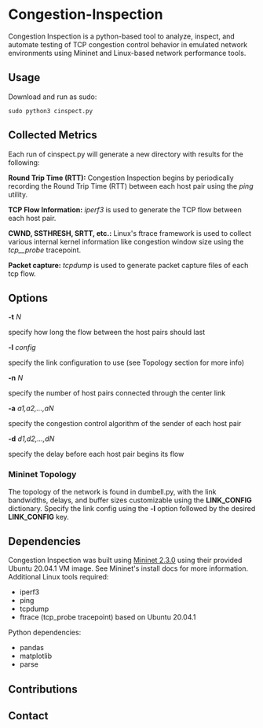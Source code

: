 # Congestion-Inspection
Congestion Inspection is a python-based tool to analyze, inspect, and automate testing of TCP congestion control behavior in emulated network environments using Mininet and Linux-based network performance tools.

## Usage
Download and run as sudo:
```
sudo python3 cinspect.py
```

## Collected Metrics
Each run of cinspect.py will generate a new directory with results for the following: 

**Round Trip Time (RTT):** Congestion Inspection begins by periodically recording the Round Trip Time (RTT) between each host pair using the _ping_ utility.

**TCP Flow Information:** _iperf3_ is used to generate the TCP flow between each host pair. 

**CWND, SSTHRESH, SRTT, etc.:** Linux's ftrace framework is used to collect various internal kernel information like congestion window size using the _tcp__probe_ tracepoint.

**Packet capture:** _tcpdump_ is used to generate packet capture files of each tcp flow.

## Options
**-t** _N_

  specify how long the flow between the host pairs should last
  
**-l** _config_ 

  specify the link configuration to use (see Topology section for more info)

**-n** _N_ 
  
  specify the number of host pairs connected through the center link

**-a** _a1,a2,...,aN_

  specify the congestion control algorithm of the sender of each host pair

**-d** _d1,d2,...,dN_

  specify the delay before each host pair begins its flow

### Mininet Topology
The topology of the network is found in dumbell.py, with the link bandwidths, delays, and buffer sizes customizable using the **LINK_CONFIG** dictionary. Specify the link config using the **-l** option followed by the desired **LINK_CONFIG** key.

## Dependencies
Congestion Inspection was built using [Mininet 2.3.0](https://github.com/mininet/mininet/releases/) using their provided Ubuntu 20.04.1 VM image. See Mininet's install docs for more information.
Additional Linux tools required:
- iperf3
- ping
- tcpdump
- ftrace (tcp_probe tracepoint) based on Ubuntu 20.04.1

Python dependencies:
- pandas
- matplotlib
- parse

## Contributions


## Contact
